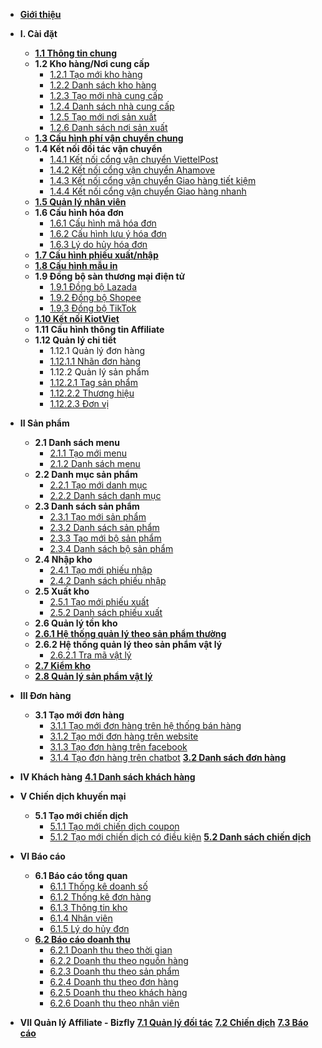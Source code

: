 - [**Giới thiệu**](eshop/README.md)

- **I. Cài đặt**
    -	[**1.1 Thông tin chung**](eshop/thongtinchung.md)
	-	**1.2 Kho hàng/Nơi cung cấp**
	     - [1.2.1 Tạo mới kho hàng](eshop/taokhohang.md)
		 - [1.2.2 Danh sách kho hàng](eshop/danhsachkhohang.md)
		 - [1.2.3 Tạo mới nhà cung cấp](eshop/taonhacungcap.md)
		 - [1.2.4 Danh sách nhà cung cấp](eshop/danhsachnhacungcap.md)
		 - [1.2.5 Tạo mới nơi sản xuất](eshop/taomoinoisanxuat.md)
		 - [1.2.6 Danh sách nơi sản xuất](eshop/danhsachnoisanxuat.md)
	-	[**1.3 Cấu hình phí vận chuyển chung**](eshop/cauhinhphivanchuyenchung.md)
	-	**1.4 Kết nối đối tác vận chuyển**
	     - [1.4.1 Kết nối cổng vận chuyển ViettelPost](eshop/ketnoiviettelpost.md)
		 - [1.4.2 Kết nối cổng vận chuyển Ahamove](eshop/ketnoiahamove.md)
		 - [1.4.3 Kết nối cổng vận chuyển Giao hàng tiết kiệm](eshop/ketnoightk.md)
		 - [1.4.4 Kết nối cổng vận chuyển Giao hàng nhanh](eshop/ketnoighn.md)
	-	[**1.5 Quản lý nhân viên**](eshop/quanlynhanvien.md)	
	-	**1.6 Cấu hình hóa đơn**
	     - [1.6.1 Cấu hình mã hóa đơn](eshop/cauhinhmahoadon.md)
		 - [1.6.2 Cấu hình lưu ý hóa đơn](eshop/luuyhoadon.md)
		 - [1.6.3 Lý do hủy hóa đơn](eshop/cauhinhlydohuydon.md)
	-	[**1.7 Cấu hình phiếu xuất/nhập**](eshop/cauhinhxuatnhap.md)
	-	[**1.8 Cấu hình mẫu in**](eshop/cauhinhmauin.md)
	-	**1.9 Đồng bộ sàn thương mại điện tử**
		- [1.9.1 Đồng bộ Lazada](eshop/dongbolazada.md)
		- [1.9.2 Đồng bộ Shopee](eshop/dongboshopee.md)
		- [1.9.3 Đồng bộ TikTok](eshop/dongbotiktok.md)
	-	[**1.10 Kết nối KiotViet**](eshop/ketnoikiotviet.md)
	-	**1.11 Cấu hình thông tin Affiliate**
	-	**1.12 Quản lý chi tiết**
		 - 1.12.1 Quản lý đơn hàng
		 - [1.12.1.1 Nhãn đơn hàng](eshop/nhandonhang.md)
		 - 1.12.2 Quản lý sản phẩm
		 - [1.12.2.1 Tag sản phẩm](eshop/tagsanpham.md)
		 - [1.12.2.2 Thương hiệu](eshop/thuonghieusanpham.md)
		 - [1.12.2.3 Đơn vị](eshop/donvisanpham.md)
- **II Sản phẩm**   
    -	**2.1 Danh sách menu**
	     - [2.1.1 Tạo mới menu](eshop/taomenu.md)
		 - [2.1.2 Danh sách menu](eshop/danhsachmenu.md) 
    -	**2.2 Danh mục sản phẩm**
	     - [2.2.1 Tạo mới danh mục](eshop/taodanhmuc.md)
		 - [2.2.2 Danh sách danh mục](eshop/danhsachdanhmuc.md)
    -	 **2.3 Danh sách sản phẩm**
	     - [2.3.1 Tạo mới sản phẩm](eshop/taosanpham.md)
		 - [2.3.2 Danh sách sản phẩm](eshop/danhsachsanpham.md)
		 - [2.3.3 Tạo mới bộ sản phẩm](eshop/taobosanpham.md)
		 - [2.3.4 Danh sách bộ sản phẩm](eshop/danhsachbosanpham.md)     
    -	**2.4 Nhập kho**
         - [2.4.1 Tạo mới phiếu nhập](eshop/taophieunhap.md)
		 - [2.4.2 Danh sách phiếu nhập](eshop/danhsachphieunhap.md)
    -	**2.5 Xuất kho**
	     - [2.5.1 Tạo mới phiếu xuất](eshop/taophieuxuat.md)
		 - [2.5.2 Danh sách phiếu xuất](eshop/danhsachphieuxuat.md)
	 -	**2.6 Quản lý tồn kho**
	-	[**2.6.1 Hệ thống quản lý theo sản phẩm thường**](eshop/quanlytonkho.md)
	- 	**2.6.2 Hệ thống quản lý theo sản phẩm vật lý**
		- [2.6.2.1 Tra mã vật lý](eshop/tramavatly.md)
	-	[**2.7 Kiểm kho**](eshop/kiemkho.md)
	-	[**2.8 Quản lý sản phẩm vật lý**](eshop/sanphamvatly.md)
- **III Đơn hàng**
    -   **3.1 Tạo mới đơn hàng**
	     - [3.1.1 Tạo mới đơn hàng trên hệ thống bán hàng](eshop/taodonhangtrenhethong.md)
	     - [3.1.2 Tạo mới đơn hàng trên website](eshop/taodontrenwebsite.md)
		 - [3.1.3 Tạo đơn hàng trên facebook](eshop/taodonhangquamess.md)
		 - [3.1.4 Tạo đơn hàng trên chatbot](eshop/taodonhangchatbot.md)
	[**3.2 Danh sách đơn hàng**](eshop/danhsachdonhang.md)
- **IV Khách hàng**
    [**4.1 Danh sách khách hàng**](eshop/danhsachkhachhang.md)  
- **V Chiến dịch khuyến mại**           
	-	**5.1 Tạo mới chiến dịch**
	     - [5.1.1 Tạo mới chiến dịch coupon](eshop/taochiendichcoupon.md)
	     - [5.1.2 Tạo mới chiến dịch có điều kiện](eshop/taochiendichcodieukien.md)
	[**5.2 Danh sách chiến dịch**](eshop/danhsachchiendich.md)
- **VI Báo cáo**
    -	**6.1 Báo cáo tổng quan**
         - [6.1.1 Thống kê doanh số](eshop/thongkedoanhso.md)
	     - [6.1.2 Thống kê đơn hàng](eshop/thongkedonhang.md)
	     - [6.1.3 Thông tin kho](eshop/thongtinkho.md)
	     - [6.1.4 Nhân viên](eshop/nhanvien.md)
	     - [6.1.5 Lý do hủy đơn](eshop/lydohuydon.md)
    -	[**6.2 Báo cáo doanh thu**](eshop/baocaodoanhthu.md)
         - [6.2.1 Doanh thu theo thời gian](eshop/doanhthuthoigian.md)
	     - [6.2.2 Doanh thu theo nguồn hàng](eshop/doanhthunguonhang.md)
	     - [6.2.3 Doanh thu theo sản phẩm](eshop/doanhthusanpham.md)
	     - [6.2.4 Doanh thu theo đơn hàng](eshop/doanhthudonhang.md)
	     - [6.2.5 Doanh thu theo khách hàng](eshop/doanhthukhachhang.md)	
         - [6.2.6 Doanh thu theo nhân viên](eshop/doanhthunhanvien.md)		 
- **VII Quản lý Affiliate - Bizfly**
	[**7.1 Quản lý đối tác**](eshop/quanlydoitac.md)
	[**7.2 Chiến dịch**](eshop/chiendich.md)
	[**7.3 Báo cáo**](eshop/baocaoaffiliate.md)		
     	
      
     